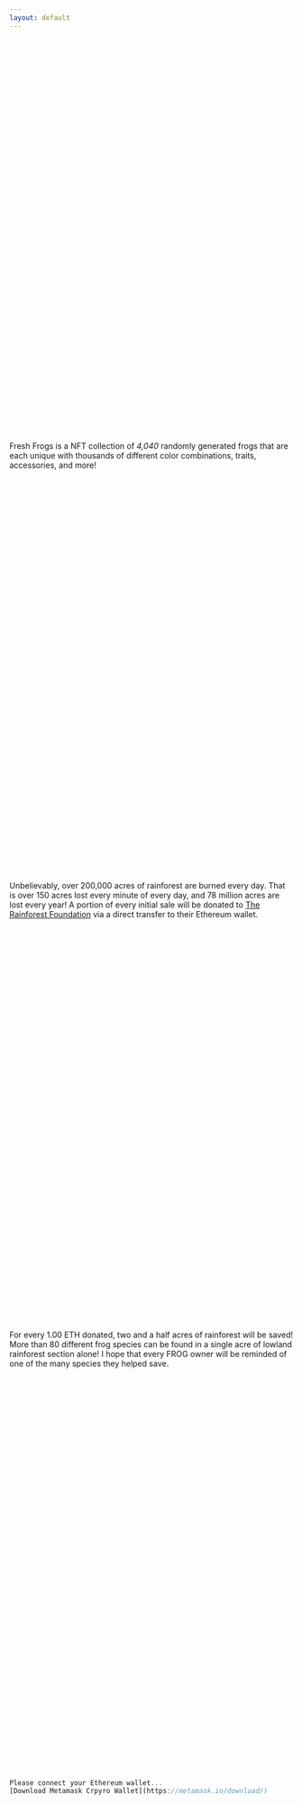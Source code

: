 ```yaml
---
layout: default
---
```


Fresh Frogs is a NFT collection of *4,040* randomly generated frogs that are each unique with thousands of different color combinations, traits, accessories, and more! 

Unbelievably, over 200,000 acres of rainforest are burned every day. That is over 150 acres lost every minute of every day, and 78 million acres are lost every year! A portion of every initial sale will be donated to [The Rainforest Foundation](https://rainforestfoundation.org/) via a direct transfer to their Ethereum wallet.

For every 1.00 ETH donated, two and a half acres of rainforest will be saved! More than 80 different frog species can be found in a single acre of lowland rainforest section alone! I hope that every FROG owner will be reminded of one of the many species they helped save.

```js
Please connect your Ethereum wallet...
[Download Metamask Crpyro Wallet](https://metamask.io/download/)
```
<html>
<head>
<style>
body { display: flex; flex-wrap: wrap; }
img { width: 100px; margin: 10px; }
</style>
<br>
<script src="https://cdnjs.cloudflare.com/ajax/libs/web3/1.7.0-rc.0/web3.min.js"></script>
<script src="https://unpkg.com/f0js/dist/f0.js"></script>
<script>
document.addEventListener("DOMContentLoaded", async () => {
  const f0 = new F0();
  await f0.init({
    web3: new Web3(window.ethereum),
    contract: "0xf44ae16e44112b483168d9e048a1e7Bd73fb6351",
  })
  for(let i=1; i<=42; i++) {
    let token = await f0.get(i);
    let el = document.createElement("img")
    el.src= token.converted.image
    document.body.appendChild(el)
  }
})
</script>
</head>
<body>
</body>
</html>